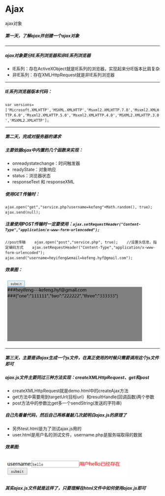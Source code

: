 # Ajax
ajax对象

##### 第一天，了解ajax并创建一个ajax对象   
---
##### ajax对象要分IE系列浏览器和非IE系列浏览器    
- IE系列：存在ActiveXObject就是IE系列的浏览器，实现起来分IE版本比肩复杂   
- 非IE系列：存在XMLHttpRequest就是非IE系列浏览器    

---
##### IE系列浏览器版本代码：   
`var versions=['Microsoft.XMLHTTP','MSXML.XMLHTTP','Msxml2.XMLHTTP.7.0','Msxml2.XMLHTTP.6.0','Msxml2.XMLHTTP.5.0','Msxml2.XMLHTTP.4.0','MSXML2.XMLHTTP.3.0','MSXML2.XMLHTTP'];`   
   
   
---
   
##### 第二天，完成对服务器的请求    
    
    
##### 主要依据ajax中内置的几个函数来实现：   
- onreadystatechange：时间触发器   
- readyState：对象响应
- status：浏览器状态
- responseText 和 responseXML   
   

##### 使用GET传输时：   
`ajax.open("get","service.php?username=kefeng"+Math.random(), true);   
 ajax.send(null);`    
##### 注意使用POST传输时一定要使用：`ajax.setRequestHeader("Content-Type","application/x-www-form-urlencoded");`   
`//post传输   
ajax.open("post","service.php", true);   
//设置头信息，指定编码方式   
ajax.setRequestHeader("Content-Type","application/x-www-form-urlencoded");   
ajax.send("username=heyifeng&email=kefeng.hyf@gmail.com");`   
   
##### 效果图：   
![ajax](https://github.com/hyf93924/Ajax/blob/master/day2/%E7%81%AB%E7%8B%90%E6%88%AA%E5%9B%BE_2015-05-27T04-24-20.643Z.png)   
   
   ---
##### 第三天，主要是讲ajax生成一个js文件，在真正使用的时候只需要调用这个js文件即可   
##### ajax.js文件主要同过三种方法实现：createXMLHttpRequest、get和post   
- createXMLHttpRequest就是demo.html中的createAjax方法   
- get方法中需要用到targetUrl(目标url）和resultHandle(回调函数)两个参数   
- post方法中的参数比get多一个sendString(发送的字符串)   
   
##### 自己先看着代码，然后自己再练着敲几次就明白ajax.js的原理了   
- 另外test.html是为了测试ajax.js用的   
- user.html是用户名的测试文件，username.php是服务端取得的数据   
   
##### 效果图:   
![user](https://github.com/hyf93924/Ajax/blob/master/day2/%E7%81%AB%E7%8B%90%E6%88%AA%E5%9B%BE_2015-05-28T15-28-06.354Z.png)
---
##### 其实ajax.js文件就是这样了，只要理解在html文件中如何使用ajax.js即可

